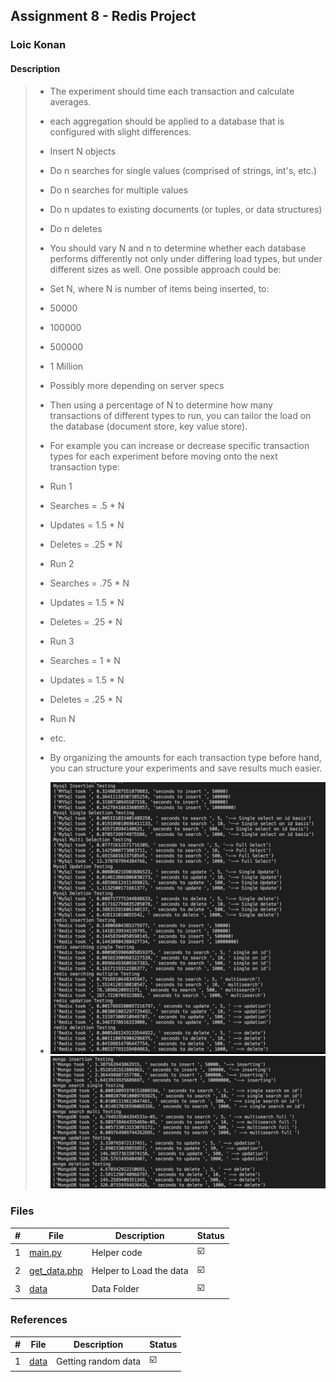 ## Assignment 8 - Redis Project

### Loic Konan

#### Description

> - The experiment should time each transaction and calculate averages.
> - each aggregation should be applied to a database that is configured with slight differences.
>
> - Insert N objects
> - Do n searches for single values (comprised of strings, int's, etc.)
> - Do n searches for multiple values
> - Do n updates to existing documents (or tuples, or data structures)
> - Do n deletes
> - You should vary N and n to determine whether each database performs differently not only under differing load types, but under different sizes as well. One possible approach could be:
>
> - Set N, where N is number of items being inserted, to:
> - 50000
> - 100000
> - 500000
> - 1 Million
> - Possibly more depending on server specs
>  
> - Then using a percentage of N to determine how many transactions of different types to run, you can tailor the load on the database (document store, key value store).
> - For example you can increase or decrease specific transaction types for each experiment before moving onto the next transaction type:
>
> - Run 1
> - Searches = .5 * N
> - Updates = 1.5 * N
> - Deletes = .25 * N
> - Run 2
> - Searches = .75 * N
> - Updates = 1.5 * N
> - Deletes = .25 * N
> - Run 3
> - Searches = 1 * N
> - Updates = 1.5 * N
> - Deletes = .25 * N
> - Run N
> - etc.
> - By organizing the amounts for each transaction type before hand,
> you can structure your experiments and save results much easier.
>
> - <img src="sqlRedis.png"> <img src="mongo.png">
>
>
>
>
### Files

|   #   | File                         | Description             | Status                  |
| :---: | ---------------------------- | ----------------------- | ----------------------- |
|   1   | [main.py](main.py)           | Helper code             | :ballot_box_with_check: |
|   2   | [get_data.php](get_data.php) | Helper to Load the data | :ballot_box_with_check: |
|   3   | [data](data)                 | Data Folder             | :ballot_box_with_check: |

### References

|   #   | File         | Description         | Status                  |
| :---: | ------------ | ------------------- | ----------------------- |
|   1   | [data](data) | Getting random data | :ballot_box_with_check: |
